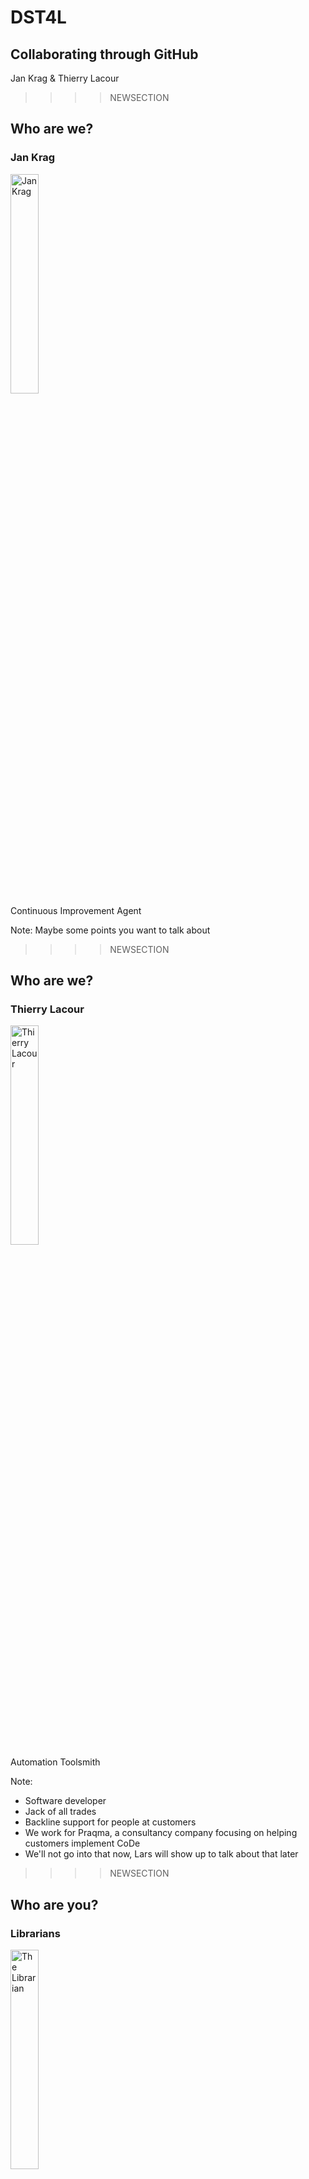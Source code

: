 # DST4L
## Collaborating through GitHub
Jan Krag & Thierry Lacour

>>>>NEWSECTION
## Who are we?
### Jan Krag
<img src="img/jan.png" alt="Jan Krag" width="30%"/>
<br />Continuous Improvement Agent

Note:
Maybe some points you want to talk about
                  
>>>>NEWSECTION
## Who are we?
### Thierry Lacour
<img src="img/thierry.png" alt="Thierry Lacour" width="30%"/>
<br />Automation Toolsmith

Note:
* Software developer
* Jack of all trades
* Backline support for people at customers
* We work for Praqma, a consultancy company focusing on helping customers implement CoDe
* We'll not go into that now, Lars will show up to talk about that later 

>>>>NEWSECTION
## Who are you?
### Librarians
<img src="img/librarian.jpg" alt="The Librarian" width="30%"/>
<br />Not our typical audience!

Note:
* We usually train software developers
* The training topic is also very "devvy"
* Interested to see:
  * Your reaction
  * Your ideas

>>>>NEWSECTION
## Roadmap
* Hands-on intro to GitHub
* Powertalk by [@lakruzz](https://github.com/lakruzz)
* 


>>>>NEWSECTION
## Quick intro
What is ...

Git?
<br />GitHub?
<br />a repository?

Note:
* Git is technology used to version files.
  * Git manages versions and allows for easy comparison/rollback/etc.
* GitHub is a collaboration platform built around Git
  * Big community, very popular, lots of successful open source projects
* The repository is the entity around which collaboration happens
  * It's the file store for a single project or component, etc.
  * Work, discussions and file changes happen in the scope of a repository

>>>>NEWSECTION
## Setup
Make teams!
* 3-4 members
* a team leader
* a team name

Note:
* Team leads announce their team names
                                    
>>>>NEWSECTION
## Setup
Log in to [github.com](github.com) and...

**Leaders**
<br />Create a repository!

**Members**
<br />Go to your lead's repository
 
Note:
So let's create a repository
 * Create a repository yourself
 * Include a README file, handwave it for now
 * Have team leads create a repo

>>>>NEWSECTION
## Exploring a repository
Let's take a look around!

Note:
* Visit the [praqma.com](https://github.com/Praqma/praqma.com) repo
* `Code` 
  * repository bulk, where you keep all your files and data
* `README.md` 
  * 'Markdown' file rendered on the main page by default
  * Make sure you hand out MD cheat sheets 
* `Issues` 
  * The heart of collaboration & communication, where you manage work/report problems, etc.
* `Projects` 
  * A means to organize/plan your issues 
* `Pull Request` 
  * Pull requests are for proposing changes to the repo, owners can merge them in
* `Wiki` 
  * A place to hold documentation for your repo
* `Pulse` and `Graphs` 
  * Dashboards and useful data of your project
* `Settings` 
  * You don't see this unless you're an owner or admin  

>>>>NEWSECTION
## Issues

**Members**
<br />Create an issue:
<br />"Add me as a collaborator!"

**Leaders**
<br />Add your members,
<br />resolve the issues

Note:
* Issues are what drives work
* They describe problems, tasks, etc.
* Anyone can create issues on any repository
* **DEMO:** (Jan) creates an issue to add Jan as collaborator
* Collaborators can make changes, branches and merge in PR's
* Create an issue for your team leader add you as collaborator
* Team leader, add them in the settings page and resolve the issues!
* **DEMO:** Add Jan as collaborator to your demo repo. Resolve the issue   
 
>>>>NEWSECTION
## You've got mail!

Thread subscription
<br />Repository watching

Note:
* Before we really get into things, let's prevent email floods
* GitHub sends you notifications of:
  * Issue threads you're subscribed to
  * Repositories you're watching
  * By default, you watch repositories you join (changed in profile settings)
* You can unsubscribe from issue threads
* You can unwatch repositories
* **DEMO:** Unwatch and unsubscribe from thread/repositories
* **DEMO:** Change notification settings in GitHub profile
    
>>>>NEWSECTION 
## A quick recap

Git(Hub)<br />
Repositories<br />
Collaborators<br />
Issues<br />
Notifications<br />

Note:
* GitHub is a collaboration platform around Git
* Git is a versioning control system used for managing file versions
* Repositories are the heart of a project, they hold the files and are the scope of issues
* Issues are discussion threads for problems/tasks to work on
* Notifications are eager to give you updates on issues, but don't get flooded by them!

>>>>NEWSECTION 
## Proposing a workflow

**[The GitHub Flow](https://guides.github.com/introduction/flow/)**

Note:
* Before we start working, let us propose a nice workflow
* Workflow promoted by GitHub themselves
* Let's take a quick peek
* **DEMO:** Go through GH Flow
* It focuses on tying your work to issues and promotes discussion of the changes you're making

>>>>NEWSECTION                                                                                                                                                      
## Our first contribution

Create an issue!

Note:
* Let's do some work following this flow
* Say we want to add bios of all the team members to the project
* Let's start by creating issues for that, shall we?
* **DEMO:** Create an issue:
  * Title: Create a bio file for Thierry
  * Content: 
    * Add a bio with some info on Thierry
    * Include Steps (Create a branch, add file, create a commit, open a PR, have a discussion about PR, merge PR)
  * Demonstrate markdown for headers, checkboxes, etc.
    * Toolbar
    * `Preview`
  * `Assign` the issue to a person
  * Add a `label`  

>>>>NEWSECTION                                                                                                                                                      
## Our first contribution

Branch off!

Note:                               
* Now we have our issue, let's do some work
* If you work on a branch, your work is isolated and doesn't bother others
* So let's make a branch to do some work
* Briefly discuss "Git Status" toolbar (commits, branches, releases, contributors) 
* **DEMO:** Creating a Branch          
* Create a branch named `thierry-bio`
* Demo what happens when you refresh the page/click on the main repo!
    
>>>>NEWSECTION                                                                                                                                                      
## Our first contribution

Add some data!

*bio/thierry-bio.md*
```
 * name: Thierry
 * from: Belgium
 * likes: Git! 
```

Note:
 - **DEMO:** Create a file in a folder in the repository
     - *bio/thierry-bio.md*
   - When they've all done this, go to the commit graph
   - Explain commits
      - Creates a safe rollback point for us.
      - Allows us to see our repo at a specific point in time.
      - "Oops Button"
      - Even allows us to rollback specific commits

>>>>NEWSECTION
## Our first contribution

Create a pull request!
  
Note:
- Creating Pull Requests
  - Understanding Pull Requests
  - **DEMO:** Creating a Pull Request on GitHub
    - Show `base:` and `compare:` drop downs
    - Issue resolution (Resolves/Closes #issuefrombefore)
    - Assignment, Label
    - Create PR
    - Assign to leader
  - Return to original issue and hover over information pane
  - Summarize where we've been.                            

>>>>NEWSECTION
## Our first contribution
 
Collaborate on a PR, discuss!

Note:
- Pull Request Tools
    - `Conversation` view
    - `Commits` view
    - `Files changed` view
    - Create line comment
    - Add a general comment to the discussion
    - Add :+1: emoji
  - **DEMO:** Comment on someone else's pull request

>>>>NEWSECTION
## Our first contribution

Let's tweak our data!

Note:
- Editing Pull Request Files
  - **DEMO:** Edit the file based on the pull request comments
   - Edit and commit the file changes
   - Show the `Commits` tab  

>>>>NEWSECTION
## Our first contribution

Merge in the branch!

Note:
- Merging Pull Requests
  - What happens when we merge Pull Requests
    - Rule: Only merge your own pull request. Add :ship: to someone else's PR as example.
  - **DEMO:** Merge the pull request, closing the issue in the merge commit
    - Discuss merge dropdown. Squash/Merge vs. default merge.
      - A squash merge deletes commit history. 
    - Merge attempt failed. 
      - "Every time someone merges, GitHub checks for conflicts. If it doesn't have time to make the checks because of the amount of merges, it'll give us a 'Merge Attempt Failed' dialog." 
    - Delete the branch
    - Discuss "Revert"
    - Show the closed issue                                                                            

>>>>NEWSECTION                                                                           
## Another quick recap

* Issue
* Branch
* Commit
* Pull request
* Merge

>>>>NEWSECTION                                                                           
## A local Git

* UI (GitHub Desktop/gitg)
* Terminal

Note:
- Why Use GitHub Desktop?
  - Everything is the same, except that you can't update multiple files in the same commit.
  - Git is super lightweight and you can work locally completely separate from your remote, and offline, with the entire history.
  - Everyone has a back-up at all times. DVCS.  

>>>>NEWSECTION
## Setting up

Note: 
- Intro to Desktop
  - Tutorial Repo (Encourage them to do this later.)
  - Ensure we are logged in.
    - GitHub Desktop Preferences
    - Accounts
    - Login
      - Don't use @github.com, username will work just fine. 
      - Reiterate. This is not a constant connection. It will only do so when we tell it to. 
      - Update Advanced config information. Email is trainingdemos+githubteacher@github.com  

>>>>NEWSECTION 
Note:
- Basic GitHub Desktop Configuration
  - Git Configuration Levels
  - **DEMO + ACTIVITY:** Set basic config  

>>>>NEWSECTION         
Note:
- Cloning a Repository
  - Why we clone
    - Add assumes that you have a local repo and want to look at it using GH Desktop.
    - Create assumes you want to create a repo on your local machine.
    - Clone looks at all of the repos that we have access to. Filter to find the repo that we're looking for.
  - **DEMO:** Clone the repository
    - Click through and demo all changes on visualization tool.
    - Go over "Sync". Makes sure what we're working on is the most recent version.
    - Shows user, time, commit ID, revert, etc.
    - Introduce what we're doing. Return to GitHub flow diagram. Begin again.
    - Create branch on Desktop called `githubteacher-desktop`
      - Typically branch from master.
  - **LAB:** Learner clones the repo and switches to their branch  

>>>>NEWSECTION 
Note:
- Editing Local Files
  - Open and work in Atom
    - No matter where I work on a branch, those changes persist with me.
    - Show branch dialog at bottom of page.
    - Make changes to original file.
    - You can't use Desktop to edit files, you have to use a text editor.
  
>>>>NEWSECTION 
Note:
- Advanced Commits
  - Explain the two stage commit on document on desktop. 
  - **DEMO:** Commit the changes
    - Show un-synced changes. <-- Note the icon differences on the Desktop and un-synced tab.
    - Discuss local vs. remote operations.
    - Create a PR using the button. Allowed to @ mention again.
    - Navigate to .com and you can see multiple commits. 
    - Show file on master without changes
    - Show file on branch with changes
  - **LAB:** Learner edits, saves, and commits file
    - Make two changes to original file and add them as separate commits.
    - Add two files to a commit.  

>>>>NEWSECTION 
Note:
- Publishing Changes
  - Explain publish/sync
  - **DEMO:** Publish changes
    - Create a PR from published changes
  - **LAB:** Learner publishes changes and creates a PR
  - Merge PR
  - Sync again

>>>>NEWSECTION 
Note:
### Merge Conflicts
  - Create a new branch, called conflict-branch.
  - Make changes to your original file.
  - Return to master, make changes to master.
  - Start a PR between master and conflict-branch.
  - Note issue, create PR anyways.
  - Return to Desktop
  - Switch to conflict branch
  - Update from Master button (creates a merge locally)
  - Open with editor.
  - Resolve conflict.
  - Return to desktop. Submit commit.
  - Return to .com, complete PR
  - Discuss merge conflict principles

>>>>NEWSECTION                        
Note:
### Managing Projects on GitHub
- Using pulse
- Using graphs
  - Network shows branches
  - Members shows forks
- Star (bookmarks + showcases)
- Explore (showcases)
